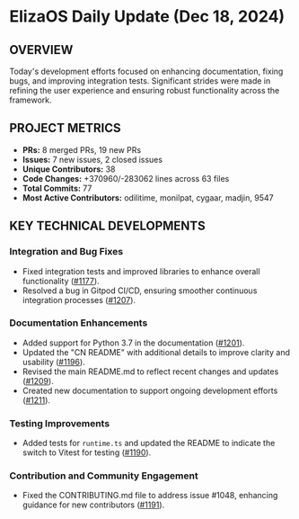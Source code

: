 # ElizaOS Daily Update (Dec 18, 2024)

## OVERVIEW 
Today's development efforts focused on enhancing documentation, fixing bugs, and improving integration tests. Significant strides were made in refining the user experience and ensuring robust functionality across the framework.

## PROJECT METRICS
- **PRs:** 8 merged PRs, 19 new PRs
- **Issues:** 7 new issues, 2 closed issues
- **Unique Contributors:** 38
- **Code Changes:** +370960/-283062 lines across 63 files
- **Total Commits:** 77
- **Most Active Contributors:** odilitime, monilpat, cygaar, madjin, 9547

## KEY TECHNICAL DEVELOPMENTS

### Integration and Bug Fixes
- Fixed integration tests and improved libraries to enhance overall functionality ([#1177](https://github.com/elizaos/eliza/pull/1177)).
- Resolved a bug in Gitpod CI/CD, ensuring smoother continuous integration processes ([#1207](https://github.com/elizaos/eliza/pull/1207)).

### Documentation Enhancements
- Added support for Python 3.7 in the documentation ([#1201](https://github.com/elizaos/eliza/pull/1201)).
- Updated the "CN README" with additional details to improve clarity and usability ([#1196](https://github.com/elizaos/eliza/pull/1196)).
- Revised the main README.md to reflect recent changes and updates ([#1209](https://github.com/elizaos/eliza/pull/1209)).
- Created new documentation to support ongoing development efforts ([#1211](https://github.com/elizaos/eliza/pull/1211)).

### Testing Improvements
- Added tests for `runtime.ts` and updated the README to indicate the switch to Vitest for testing ([#1190](https://github.com/elizaos/eliza/pull/1190)).

### Contribution and Community Engagement
- Fixed the CONTRIBUTING.md file to address issue #1048, enhancing guidance for new contributors ([#1191](https://github.com/elizaos/eliza/pull/1191)).